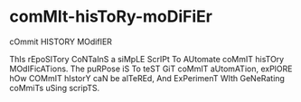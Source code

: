 # comMIt-hisToRy-moDiFiEr
cOmmit HISTORY MOdifIER

ThIs rEpoSITory CoNTaInS a siMpLE ScrIPt To AUtomate coMmIT hisTOry MOdIFicATions. The puRPose iS To teST GiT coMmIT aUtomATion, exPlORE hOw COMmIT hIstorY caN be alTeREd, And ExPerimenT WIth GeNeRating coMmiTs uSing scripTS.
